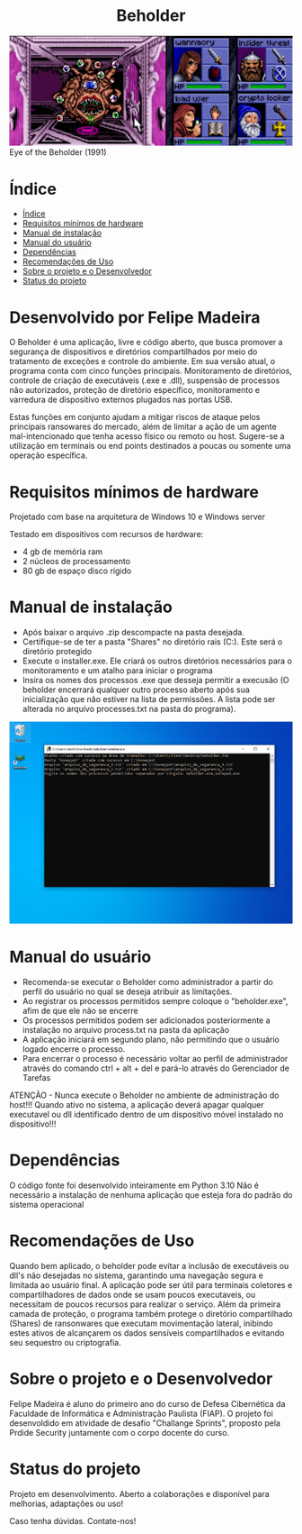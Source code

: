 
<h1 align="center"> Beholder </h1>

![img](https://github.com/FelpM/Beholder/blob/main/beholderimg.png)
Eye of the Beholder (1991)

# Índice 

* [Índice](#índice)
* [Requisitos mínimos de hardware](#requisitos-mínimos-de-hardware)
* [Manual de instalação](#manual-de-instalação)
* [Manual do usuário](#manual-do-usuário)
* [Dependências](#dependências)
* [Recomendações de Uso](#recomendações-de-uso)
* [Sobre o projeto e o Desenvolvedor](#sobre-o-projeto-e-o-desenvolvedor)
* [Status do projeto](#status-do-projeto)

# Desenvolvido por Felipe Madeira

O Beholder é uma aplicação, livre e código aberto, que busca promover a segurança de 
dispositivos e diretórios compartilhados por meio do tratamento de exceções e controle 
do ambiente. Em sua versão atual, o programa conta com cinco funções principais. 
Monitoramento de diretórios, controle de criação de executáveis (.exe e .dll), suspensão
de processos não autorizados, proteção de diretório específico, monitoramento e 
varredura de dispositivo externos plugados nas portas USB.

Estas funções em conjunto ajudam a mitigar riscos de ataque pelos principais ransowares 
do mercado, além de limitar a ação de um agente mal-intencionado que tenha acesso 
físico ou remoto ou host. Sugere-se a utilização em terminais ou end points destinados a 
poucas ou somente uma operação específica.


# Requisitos mínimos de hardware

Projetado com base na arquitetura de Windows 10 e Windows server

Testado em dispositivos com recursos de hardware:
 * 4 gb de memória ram
 * 2 núcleos de processamento
 * 80 gb de espaço disco rígido

# Manual de instalação

 * Após baixar o arquivo .zip descompacte na pasta desejada.
 * Certifique-se de ter a pasta "Shares" no diretório rais (C:). Este será o diretório
protegido 
 * Execute o installer.exe. Ele criará os outros diretórios necessários para o monitoramento 
e um atalho para iniciar o programa
 * Insira os nomes dos processos .exe que desseja permitir a execusão (O beholder encerrará
qualquer outro processo aberto após sua inicialização que não estiver na lista de
permissões. A lista pode ser alterada no arquivo processes.txt na pasta do programa).

![exemplo](https://github.com/FelpM/Beholder/blob/main/exemplo.png)

# Manual do usuário

 * Recomenda-se executar o Beholder como administrador a partir do perfil do usuário no 
qual se deseja atribuir as limitações.
 * Ao registrar os processos permitidos sempre coloque o "beholder.exe", afim de que ele
não se encerre
 * Os processos permitidos podem ser adicionados posteriormente a instalação no arquivo process.txt na pasta da aplicação
 * A aplicação iniciará em segundo plano, não permitindo que o usuário logado encerre o 
processo. 
 * Para encerrar o processo é necessário voltar ao perfil de administrador através do 
comando ctrl + alt + del e pará-lo através do Gerenciador de Tarefas

ATENÇÃO - Nunca execute o Beholder no ambiente de administração do host!!! Quando ativo no sistema, a aplicação deverá apagar qualquer executavel ou dll
identificado dentro de um dispositivo móvel instalado no dispositivo!!!


# Dependências

O código fonte foi desenvolvido inteiramente em Python 3.10
Não é necessário a instalação de nenhuma aplicação que esteja fora do padrão do sistema 
operacional

# Recomendações de Uso

Quando bem aplicado, o beholder pode evitar a inclusão de executáveis ou dll's não
desejadas no sistema, garantindo uma navegação segura e limitada ao usuário final.
A aplicação pode ser útil para terminais coletores e compartilhadores de dados onde 
se usam poucos executaveis, ou necessitam de poucos recursos para realizar o serviço. 
Além da primeira camada de proteção, o programa também protege o diretório compartilhado 
(Shares) de ransonwares que executam movimentação lateral, inibindo estes ativos de 
alcançarem os dados sensíveis compartilhados e evitando seu sequestro ou 
criptografia.

# Sobre o projeto e o Desenvolvedor

Felipe Madeira é aluno do primeiro ano do curso de Defesa Cibernética da Faculdade de
Informática e Administração Paulista (FIAP). O projeto foi desenvoldido em atividade de 
desafio "Challange Sprints", proposto pela Prdide Security juntamente com o corpo
docente do curso.

# Status do projeto

Projeto em desenvolvimento. Aberto a colaborações e disponível para melhorias, adaptações
ou uso!

Caso tenha dúvidas. Contate-nos! 

